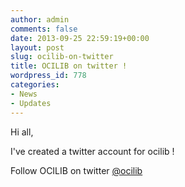 ```yaml
---
author: admin
comments: false
date: 2013-09-25 22:59:19+00:00
layout: post
slug: ocilib-on-twitter
title: OCILIB on twitter !
wordpress_id: 778
categories:
- News
- Updates
---
```


Hi all,

I've created a twitter account for ocilib !

Follow OCILIB on twitter [@ocilib](https://twitter.com/ocilib)

